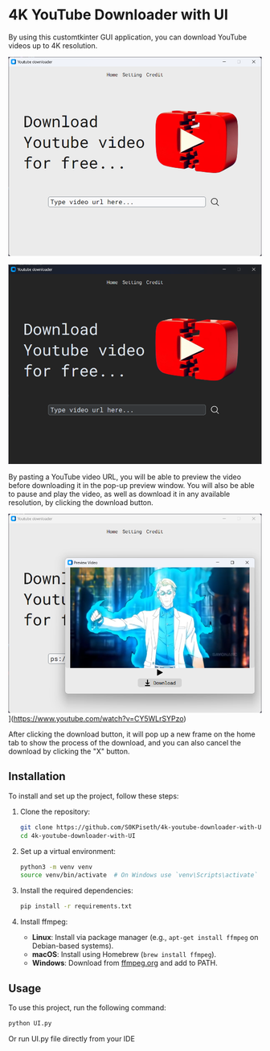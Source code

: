 # 4K YouTube Downloader with UI

By using this customtkinter GUI application, you can download YouTube videos up to 4K resolution.


![Screenshot of the Home tab with light theme](https://github.com/S0KPiseth/4k-youtube-downloader-with-UI/blob/main/Screenshots/Home_tab_light.png)


![Screenshot of the Home tab with dark theme](https://github.com/S0KPiseth/4k-youtube-downloader-with-UI/blob/main/Screenshots/Home_tab_dark.png)



By pasting a YouTube video URL, you will be able to preview the video before downloading it in the pop-up preview window.
You will also be able to pause and play the video, as well as download it in any available resolution, by clicking the download button.



![Screenshot of the preview window](https://github.com/S0KPiseth/4k-youtube-downloader-with-UI/blob/main/Screenshots/Video_preview.png)](https://www.youtube.com/watch?v=CY5WLrSYPzo)


After clicking the download button, it will pop up a new frame on the home tab to show the process of the download, and you can also cancel the download by clicking the "X" button.
## Installation

To install and set up the project, follow these steps:

1. Clone the repository:
    ```bash
    git clone https://github.com/S0KPiseth/4k-youtube-downloader-with-UI.git
    cd 4k-youtube-downloader-with-UI
    ```

2. Set up a virtual environment:
    ```bash
    python3 -m venv venv
    source venv/bin/activate  # On Windows use `venv\Scripts\activate`
    ```

3. Install the required dependencies:
    ```bash
    pip install -r requirements.txt
    ```
4. Install ffmpeg:
   - **Linux**: Install via package manager (e.g., `apt-get install ffmpeg` on Debian-based systems).
   - **macOS**: Install using Homebrew (`brew install ffmpeg`).
   - **Windows**: Download from [ffmpeg.org](https://ffmpeg.org/download.html) and add to PATH.

## Usage

To use this project, run the following command:

```bash
python UI.py
```
Or run UI.py file directly from your IDE
